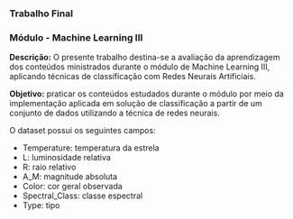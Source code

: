 ### Trabalho Final

### Módulo - Machine Learning III

**Descrição:** O presente trabalho destina-se a avaliação da aprendizagem
dos conteúdos ministrados durante o módulo de Machine Learning III,
aplicando técnicas de classificação com Redes Neurais Artificiais.

**Objetivo:** praticar os conteúdos estudados durante o módulo por meio da
implementação aplicada em solução de classificação a partir de um
conjunto de dados utilizando a técnica de redes neurais.

O dataset possui os seguintes campos:

- Temperature: temperatura da estrela
- L: luminosidade relativa
- R: raio relativo
- A_M: magnitude absoluta
- Color: cor geral observada
- Spectral_Class: classe espectral
- Type: tipo

